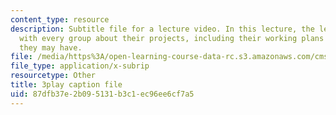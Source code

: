 ```yaml
---
content_type: resource
description: Subtitle file for a lecture video. In this lecture, the lecturers discuss
  with every group about their projects, including their working plans and issues
  they may have.
file: /media/https%3A/open-learning-course-data-rc.s3.amazonaws.com/cms-611j-creating-video-games-fall-2014/87dfb37e2b095131b3c1ec96ee6cf7a5_SODYb6YPPLk.vtt
file_type: application/x-subrip
resourcetype: Other
title: 3play caption file
uid: 87dfb37e-2b09-5131-b3c1-ec96ee6cf7a5
---
```

